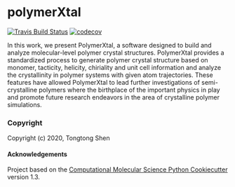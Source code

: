 polymerXtal
==============================
[//]: # (Badges)
[![Travis Build Status](https://travis-ci.com/REPLACE_WITH_OWNER_ACCOUNT/polymerXtal.svg?branch=master)](https://travis-ci.com/REPLACE_WITH_OWNER_ACCOUNT/polymerXtal)
[![codecov](https://codecov.io/gh/REPLACE_WITH_OWNER_ACCOUNT/polymerXtal/branch/master/graph/badge.svg)](https://codecov.io/gh/REPLACE_WITH_OWNER_ACCOUNT/polymerXtal/branch/master)


In this work, we present PolymerXtal, a software designed to build and analyze molecular-level polymer crystal structures. PolymerXtal provides a standardized process to generate polymer crystal structure based on monomer, tacticity, helicity, chiriality and unit cell information and analyze the crystallinity in polymer systems with given atom trajectories. These features have allowed PolymerXtal to lead further investigations of semi-crystalline polymers where the birthplace of the important physics in play and promote future research endeavors in the area of crystalline polymer simulations.

### Copyright

Copyright (c) 2020, Tongtong Shen


#### Acknowledgements
 
Project based on the 
[Computational Molecular Science Python Cookiecutter](https://github.com/molssi/cookiecutter-cms) version 1.3.
